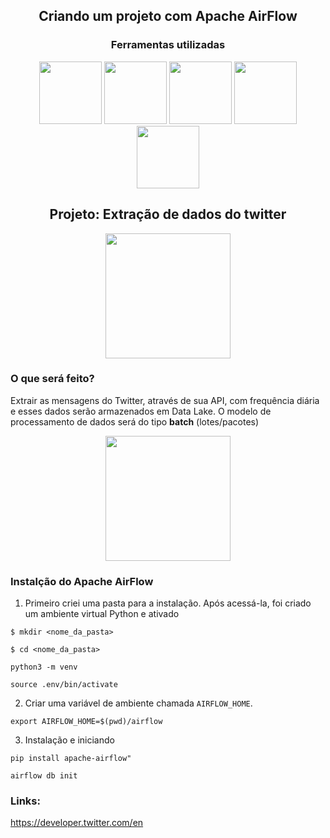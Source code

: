 <h2 align="center"> Criando um projeto com Apache AirFlow</h2>

<h3 align="center"> Ferramentas utilizadas </h3>
<p align="center">
  <img width="100" height="100" src= "https://user-images.githubusercontent.com/53180510/152835640-0fe3fd1e-7556-4e07-a533-5ad88c6d1130.png">
  <img width="100" height="100" src= "https://user-images.githubusercontent.com/53180510/152822714-ffb0bef7-daea-4a7b-99ab-5602ac8bfc5b.png">
  <img width="100" height="100" src= "https://user-images.githubusercontent.com/53180510/152836259-89d9d397-66c0-4294-a832-cf02a0fe93a3.png">
  <img width="100" height="100" src= "https://user-images.githubusercontent.com/53180510/152847358-0dbb9f41-dfe7-4d4a-a0c6-d86b47314038.png">
  <img width="100" height="100" src= "https://user-images.githubusercontent.com/53180510/152851087-cc7ce9e0-67f6-400d-bc02-eecaf082978f.jpg">


</p>


<h2 align = "center"> Projeto: Extração de dados do twitter</h2>
<p align="center">
  <img width="200" height="200" src= "https://user-images.githubusercontent.com/53180510/152847769-34663fe9-5a00-40ce-a3a8-16673c3d9d02.jpg">
</p>

### O que será feito?

Extrair as mensagens do Twitter, através de sua API, com frequência diária e esses dados serão armazenados em Data Lake. O modelo de processamento de dados será do tipo **batch** (lotes/pacotes) 
<p align="center">
  <img width="200" height="200" src= "https://user-images.githubusercontent.com/53180510/152836887-f8a7eda6-dcaf-490d-af7b-0749025c69c2.jpg">
</p>

### Instalção do Apache AirFlow
1. Primeiro criei uma pasta para a instalação. Após acessá-la, foi criado um ambiente virtual Python e ativado

`$ mkdir <nome_da_pasta>`

`$ cd <nome_da_pasta>`

`python3 -m venv`

`source .env/bin/activate`

2. Criar uma variável de ambiente chamada `AIRFLOW_HOME`.

`export AIRFLOW_HOME=$(pwd)/airflow`

3. Instalação e iniciando

`pip install apache-airflow"`

`airflow db init`

### Links:
https://developer.twitter.com/en
